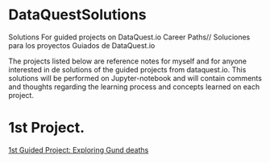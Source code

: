 # DataQuestSolutions
Solutions For guided projects on DataQuest.io Career Paths// Soluciones para los proyectos Guiados de DataQuest.io

The projects listed below are reference notes for myself and for anyone interested in de solutions of the guided projects from dataquest.io. This solutions will be performed on Jupyter-notebook and will contain comments and thoughts regarding the learning process and concepts learned on each project.

# 1st Project.
[1st Guided Project: Exploring Gund deaths](https://github.com/lColmenarez/DataQuestSolutions/blob/master/1st%20Guided%20Project-%20Birth%20Dates%20in%20the%20United%20States.ipynb)
